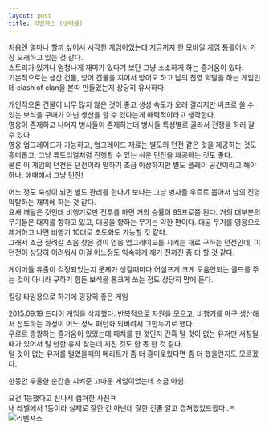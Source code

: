 ```yaml
---
layout: post
title: 리벤져스 (넷마블)
---
```

처음엔 얼마나 할까 싶어서 시작한 게임이었는데 지금까지 한 모바일 게임 통틀어서 가장 오래하고 있는 것 같다.  
스토리가 있거나 엄청나게 재미가 있다기 보단 그냥 소소하게 하는 즐거움이 있다.  
기본적으로는 생산 건물, 방어 건물을 지어서 방어도 하고 남의 진영 약탈을 하는 게임인데 clash of clan을 본따 만들었는지 상당히 유사하다.  

개인적으론 건물이 너무 많지 않은 것이 좋고 생성 속도가 오래 걸리지만 버프로 쓸 수 있는 보석을 구매가 아닌 생산을 할 수 있다는게 매력적이라고 생각한다.  
영웅이 존재하고 나머지 병사들이 존재하는데 병사들 특성별로 골라서 전쟁을 하러 갈 수 있다.  
영웅 업그레이드가 가능하고, 업그레이드 재료는 별도의 던전 같은 것을 제공하는 것도 흥미롭고, 그냥 튜토리얼처럼 진행할 수 있는 쉬운 던전을 제공하는 것도 좋다.  
물론 이 게임의 던전은 던전이라 말하기 조금 이상하지만 별도 플레이 공간이라고 해야하나. 애매해서 그냥 던전!  

어느 정도 숙성이 되면 별도 관리를 한다기 보다는 그냥 병사들 우르르 뽑아서 남의 진영 약탈하는 재미에 하는 것 같다.  
요새 깨달은 것인데 비행기로만 전투를 하면 거의 승률이 95프로쯤 된다. 거의 대부분의 무기들은 대지를 향하고 있고, 대공을 향하는 무기는 약한 편이다. 대공 무기를 영웅으로 제거하고 나면 비행기 10대로 초토화도 가능할 것 같다.  
그래서 조금 질려갈 즈음 찾은 것이 영웅 업그레이드를 시키는 재료 구하는 던전인데, 이 던전이 상당히 어려워서 이걸 어느정도 익숙하게 깨기 전까진 좀 더 할 것 같다.

게이머들 유출이 걱정되었는지 문제가 생길때마다 어설프게 크게 도움안되는 골드를 주는 것이 아니라 구하기 힘든 보석을 통크게 쏘는 점도 상당히 맘에 든다. 

킬링 타임용으로 하기에 굉장히 좋은 게임

2015.09.19 드디어 게임을 삭제했다.
반복적으로 자원을 모으고, 비행기를 마구 생산해서 전투하는 과정이 어느 정도 패턴화 되버려서 그만두기로 했다.  
우르르 쾅쾅하는 즐거움이 있었는데 패치를 한 것인지 간혹 털 것이 없는 유저만 서칭될 때가 있어서 털 만한 유저 찾는데 지친 것도 한 몫 한 것 같다.  
털 것이 없는 유저를 털었을때의 메리트가 좀 더 흥미로웠다면 좀 더 했을런지도 모르겠다.  

한동안 우울한 순간을 지켜준 고마운 게임이었는데 조금 아쉽.

요건 1등했다고 신나서 캡쳐한 사진ㅋ  
내 레벨에서 1등이라 실제로 잘한 건 아닌데 잘한 건줄 알고 캡쳐했었드랬다..ㅋ  
![리벤져스](http://lh3.googleusercontent.com/-1yfya0q2p7o/VgD3YklmxgI/AAAAAAAAAF0/VqJ0LnKAapI/s1280/upload_-1.jpg)